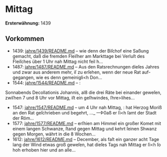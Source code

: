 # Mittag

**Ersterwähnung:** 1439

## Vorkommen
- 1439: [jahre/1439/README.md](../jahre/1439/README.md) – wie denn der Biſchof
eine Saßung gemacht, daß die fremden Fleiſher am
Markttage bei Verluſt des Fleiſches über 1 Uhr nah
Mittag nicht feil h...
- 1487: [jahre/1487/README.md](../jahre/1487/README.md) – Aus den Ratsrechnungen dieſes Jahres und zwar aus
anderem mehr, iſ zu erſehen, wenn der neue Rat auf-
gegangen, wie es denn gemeinigli<h Don...
- 1544: [jahre/1544/README.md](../jahre/1544/README.md) – :

Sonnabends Decollationis Johannis, al8 die drei Räte
bei einander geweſen, zwiſhen 7 und 8 Uhr vor Mittag,
iſt ein geſhwindes, ſhre>lihes...
- 1547: [jahre/1547/README.md](../jahre/1547/README.md) – um 4 Uhr nah Mittag,
: hat Herzog Moriß an den Rat geſchrieben und begehrt,
…_ —Þ0aß er ſi<h ſamt der Stadt der Röm...
- 1577: [jahre/1577/README.md](../jahre/1577/README.md) – erſhien am Himmel ein
großer Komet mit einem langen Schwanze, ſtand gegen
Mittag und kehrt ſeinen Shwanz gegen Morgen, währt
in die 8 Wochen...
- 1612: [jahre/1612/README.md](../jahre/1612/README.md) – December, als faſt ein ganzer acht
Tage lang der Wind etwas groß geweſen, hat dieſes Tags
nah Mittag er ſi<h ſo hoh erhoben hier und an alle...
